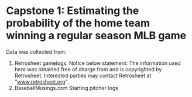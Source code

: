 # Capstone 1: Estimating the probability of the home team winning a regular season MLB game

 Data was collected from: 
 1)  Retrosheet gamelogs. Notice below statement: 
     The information used here was obtained free of
     charge from and is copyrighted by Retrosheet.  Interested
     parties may contact Retrosheet at "www.retrosheet.org".
 2)  BaseballMusings.com Starting pitcher logs
